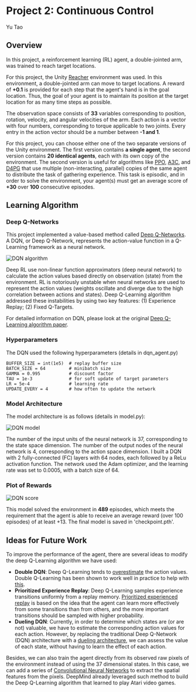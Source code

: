 # Project 2: Continuous Control
Yu Tao

## Overview

In this project, a reinforcement learning (RL) agent, a double-jointed arm, was trained to reach target locations.

For this project, the Unity [Reacher](https://github.com/Unity-Technologies/ml-agents/blob/master/docs/Learning-Environment-Examples.md#reacher) environment was used. In this environment, a double-jointed arm can move to target locations. A reward of **+0.1** is provided for each step that the agent's hand is in the goal location. Thus, the goal of your agent is to maintain its position at the target location for as many time steps as possible.

The observation space consists of **33** variables corresponding to position, rotation, velocity, and angular velocities of the arm. Each action is a vector with four numbers, corresponding to torque applicable to two joints. Every entry in the action vector should be a number between **-1 and 1**.

For this project, you can choose either one of the two separate versions of the Unity environment. The first version contains **a single agent**, the second version contains **20 identical agents**, each with its own copy of the environment. The second version is useful for algorithms like [PPO](https://arxiv.org/pdf/1707.06347.pdf), [A3C](https://arxiv.org/pdf/1602.01783.pdf), and [D4PG](https://openreview.net/pdf?id=SyZipzbCb) that use multiple (non-interacting, parallel) copies of the same agent to distribute the task of gathering experience. This task is episodic, and in order to solve the environment, your agent(s) must get an average score of **+30** over **100** consecutive episodes.

## Learning Algorithm

### Deep Q-Networks

This project implemented a value-based method called [Deep Q-Networks](https://en.wikipedia.org/wiki/Q-learning). A DQN, or Deep Q-Network, represents the action-value function in a Q-Learning framework as a neural network.

![DQN algorithm](./images/DQN_algorithm.png)

Deep RL use non-linear function approximators (deep neural network) to calculate the action values based directly on observation (state) from the environment. RL is notoriously unstable when neural networks are used to represent the action values (weights oscillate and diverge due to the high correlation between actions and states). Deep Q-Learning algorithm addressed these instabilities by using two key features: (1) Experience Replay; (2) Fixed Q-Targets.

For detailed information on DQN, please look at the original [Deep Q-Learning algorithm paper](https://storage.googleapis.com/deepmind-media/dqn/DQNNaturePaper.pdf).

### Hyperparameters

The DQN used the following hyperparameters (details in dqn_agent.py)

```
BUFFER_SIZE = int(1e5)  # replay buffer size
BATCH_SIZE = 64         # minibatch size 
GAMMA = 0.995           # discount factor 
TAU = 1e-3              # for soft update of target parameters
LR = 5e-4               # learning rate 
UPDATE_EVERY = 4        # how often to update the network
```

### Model Architecture

The model architecture is as follows (details in model.py):

![DQN model](./images/Model.png)

The number of the input units of the neural network is 37, corresponding to the state space dimension. The number of the output nodes of the neural network is 4, corresponding to the action space dimension. I built a DQN with 2 fully-connected (FC) layers with 64 nodes, each followed by a ReLu activation function. The network used the Adam optimizer, and the learning rate was set to 0.0005, with a batch size of 64.


### Plot of Rewards

![DQN score](./images/Score.png)

This model solved the environment in **489** episodes, which meets the requirement that the agent is able to receive an average reward (over 100 episodes) of at least +13. The final model is saved in 'checkpoint.pth'.

## Ideas for Future Work

To improve the performance of the agent, there are several ideas to modify the deep Q-Learning algorithm we have used:
-	**Double DQN**: Deep Q-Learning tends to [overestimate](https://www.ri.cmu.edu/pub_files/pub1/thrun_sebastian_1993_1/thrun_sebastian_1993_1.pdf) the action values. Double Q-Learning has been shown to work well in practice to help with [this](https://arxiv.org/abs/1509.06461).
-	**Prioritized Experience Replay**: Deep Q-Learning samples experience transitions uniformly from a replay memory. [Prioritized experienced replay](https://arxiv.org/abs/1511.05952) is based on the idea that the agent can learn more effectively from some transitions than from others, and the more important transitions should be sampled with higher probability.
-	**Dueling DQN**: Currently, in order to determine which states are (or are not) valuable, we have to estimate the corresponding action values for each action. However, by replacing the traditional Deep Q-Network (DQN) architecture with a [dueling architecture](https://arxiv.org/abs/1511.06581), we can assess the value of each state, without having to learn the effect of each action.

Besides, we can also train the agent directly from its observed raw pixels of the environment instead of using the 37 dimensional states. In this case, we can add a series of [Convolutional Neural Networks](https://en.wikipedia.org/wiki/Convolutional_neural_network) to extract the spatial features from the pixels. DeepMind already leveraged such method to build the Deep Q-Learning algorithm that learned to play Atari video games.
